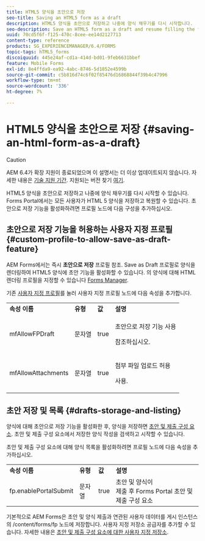 ```yaml
---
title: HTML5 양식을 초안으로 저장
seo-title: Saving an HTML5 form as a draft
description: HTML5 양식을 초안으로 저장하고 나중에 양식 채우기를 다시 시작합니다.
seo-description: Save an HTML5 form as a draft and resume filling the form at a later stage.
uuid: 70cd5f6f-f125-470c-8cee-ee14d2127713
content-type: reference
products: SG_EXPERIENCEMANAGER/6.4/FORMS
topic-tags: hTML5_forms
discoiquuid: 445e24af-cd1a-414d-bd01-9feb6631bbef
feature: Mobile Forms
exl-id: 8e4ffda9-ea92-4abc-8746-5d1852e4599b
source-git-commit: c5b816d74c6f02f85476d16868844f39b4c47996
workflow-type: tm+mt
source-wordcount: '336'
ht-degree: 7%

---
```


# HTML5 양식을 초안으로 저장 {#saving-an-html-form-as-a-draft}

>[!CAUTION]
>
>AEM 6.4가 확장 지원이 종료되었으며 이 설명서는 더 이상 업데이트되지 않습니다. 자세한 내용은 [기술 지원 기간](https://helpx.adobe.com/kr/support/programs/eol-matrix.html). 지원되는 버전 찾기 [여기](https://experienceleague.adobe.com/docs/).

HTML5 양식을 초안으로 저장하고 나중에 양식 채우기를 다시 시작할 수 있습니다. Forms Portal에서는 모든 사용자가 HTML 5 양식을 저장하고 복원할 수 있습니다. 초안으로 저장 기능을 활성화하려면 프로필 노드에 다음 구성을 추가하십시오.

## 초안으로 저장 기능을 허용하는 사용자 지정 프로필 {#custom-profile-to-allow-save-as-draft-feature}

AEM Forms에서는 즉시 **초안으로 저장** 프로필 참조. Save as Draft 프로필로 양식을 렌더링하여 HTML5 양식에 초안 기능을 활성화할 수 있습니다. 의 양식에 대해 HTML 렌더링 프로필을 지정할 수 있습니다 [Forms Manager](/help/forms/using/introduction-managing-forms.md).

기존 [사용자 지정 프로필](/help/forms/using/custom-profile.md)를 눌러 사용자 지정 프로필 노드에 다음 속성을 추가합니다.

<table> 
 <tbody> 
  <tr> 
   <td><strong>속성 이름</strong></td> 
   <td><strong>유형</strong></td> 
   <td><strong>값</strong></td> 
   <td><strong>설명</strong></td> 
  </tr> 
  <tr> 
   <td>mfAllowFPDraft</td> 
   <td>문자열</td> 
   <td>true</td> 
   <td><p>초안으로 저장 기능 사용</p> <p>참조하십시오.</p> </td> 
  </tr> 
  <tr> 
   <td>mfAllowAttachments</td> 
   <td>문자열</td> 
   <td>true</td> 
   <td><p>첨부 파일 업로드 허용</p> <p>사용.</p> </td> 
  </tr> 
 </tbody> 
</table>

## 초안 저장 및 목록 {#drafts-storage-and-listing}

양식에 대해 초안으로 저장 기능을 활성화한 후, 양식을 저장하면 [초안 및 제출 구성 요소](/help/forms/using/draft-submission-component.md). 초안 및 제출 구성 요소에서 저장한 양식 작성을 검색하고 시작할 수 있습니다.

초안 및 제출 구성 요소에 대해 양식 목록을 활성화하려면 프로필 노드에 다음 속성을 추가하십시오.

<table> 
 <tbody> 
  <tr> 
   <td><strong>속성 이름</strong></td> 
   <td><strong>유형</strong></td> 
   <td><strong>값</strong></td> 
   <td><strong>설명</strong></td> 
  </tr> 
  <tr> 
   <td>fp.enablePortalSubmit</td> 
   <td>문자열</td> 
   <td>true</td> 
   <td>초안 및 양식이<br /> 제출 후 Forms Portal 초안 및 제출 구성 요소</td> 
  </tr> 
 </tbody> 
</table>

기본적으로 AEM Forms은 초안 및 양식 제출과 연관된 사용자 데이터를 게시 인스턴스의 /content/forms/fp 노드에 저장합니다. 사용자 지정 저장소 공급자를 추가할 수 있습니다. 자세한 내용은 [초안 및 제출 구성 요소에 대한 사용자 지정 저장소](/help/forms/using/adding-custom-storage-provider-forms.md).
